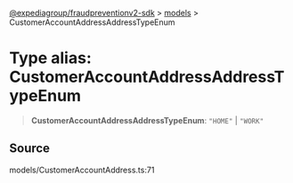 [@expediagroup/fraudpreventionv2-sdk](../../index.md) > [models](../index.md) > CustomerAccountAddressAddressTypeEnum

# Type alias: CustomerAccountAddressAddressTypeEnum

> **CustomerAccountAddressAddressTypeEnum**: `"HOME"` \| `"WORK"`

## Source

models/CustomerAccountAddress.ts:71
